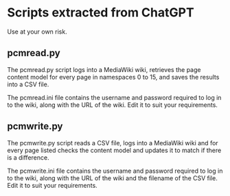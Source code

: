 # Scripts extracted from ChatGPT

Use at your own risk.

## pcmread.py

The pcmread.py script logs into a MediaWiki wiki, retrieves the page content model for every page in namespaces 0 to 15, and saves the results into a CSV file.

The pcmread.ini file contains the username and password required to log in to the wiki, along with the URL of the wiki. Edit it to suit your requirements.

## pcmwrite.py

The pcmwrite.py script reads a CSV file, logs into a MediaWiki wiki and for every page listed checks the content model and updates it to match if there is a difference.

The pcmwrite.ini file contains the username and password required to log in to the wiki, along with the URL of the wiki and the filename of the CSV file. Edit it to suit your requirements.
